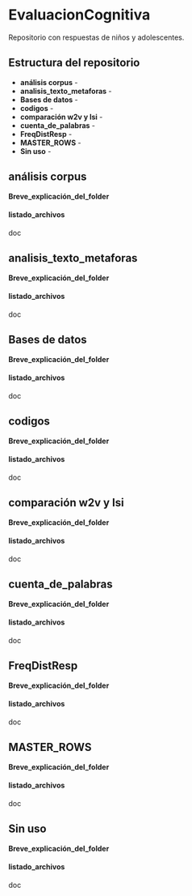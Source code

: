 # EvaluacionCognitiva
Repositorio con respuestas de niños y adolescentes.



## Estructura del repositorio

* **análisis corpus** - 
* **analisis_texto_metaforas** - 
* **Bases de datos** - 
* **codigos** - 
* **comparación w2v y lsi** - 
* **cuenta_de_palabras** - 
* **FreqDistResp** - 
* **MASTER_ROWS** - 
* **Sin uso** - 



## análisis corpus 

**Breve_explicación_del_folder**

#### listado_archivos

doc



## analisis_texto_metaforas 

**Breve_explicación_del_folder**

#### listado_archivos

doc



## Bases de datos 

**Breve_explicación_del_folder**

#### listado_archivos

doc



## codigos 

**Breve_explicación_del_folder**

#### listado_archivos

doc



## comparación w2v y lsi 

**Breve_explicación_del_folder**

#### listado_archivos

doc



## cuenta_de_palabras 

**Breve_explicación_del_folder**

#### listado_archivos

doc



## FreqDistResp 

**Breve_explicación_del_folder**

#### listado_archivos

doc



## MASTER_ROWS 

**Breve_explicación_del_folder**

#### listado_archivos

doc



## Sin uso 

**Breve_explicación_del_folder**

#### listado_archivos

doc

